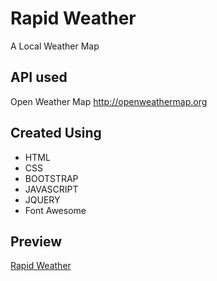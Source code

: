 # Rapid Weather
A Local Weather Map

## API used
Open Weather Map   http://openweathermap.org

## Created Using
* HTML
* CSS
* BOOTSTRAP
* JAVASCRIPT
* JQUERY
* Font Awesome

## Preview
<a href="http://ganeshmkumar.github.io/RapidWeather">Rapid Weather</a> 
